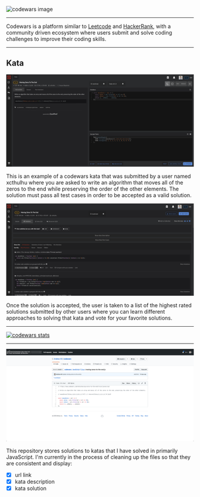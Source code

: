 ![codewars image](https://camo.githubusercontent.com/1e840d7fa088dab67fd5431f4b42dca53ce61dcc/68747470733a2f2f7261772e6769746875622e636f6d2f726f68616e2d7061756c2f436f6465776172732d536f6c7574696f6e732f6d61737465722f636f6465776172732d6c6f676f2e6a7067)

---

Codewars is a platform similar to <a target="_blank" href="https://leetcode.com/">Leetcode</a> and <a target="_blank" href="https://www.hackerrank.com/">HackerRank</a>, with a community driven ecosystem where users submit and solve coding challenges to improve their coding skills.

---

## Kata

![Kata Example](assets/codewars-kata.png)

This is an example of a codewars kata that was submitted by a user named xcthulhu where you are asked to write an algorithm that moves all of the zeros to the end while preserving the order of the other elements. The solution must pass all test cases in order to be accepted as a valid solution.

![Kata Solutions](assets/codewars-solutions.png)

Once the solution is accepted, the user is taken to a list of the highest rated solutions submitted by other users where you can learn different approaches to solving that kata and vote for your favorite solutions.

---

<a target="_blank" href=https://www.codewars.com/users/AndrewKil><a target="_blank" href=https://www.codewars.com/users/AndrewKil>![codewars stats](https://www.codewars.com/users/AndrewKil/badges/large?logo=false)</a> </a>

---

![Kata Solutions](assets/codewars-github.png)

This repository stores solutions to katas that I have solved in primarily JavaScript. I'm currently in the process of cleaning up the files so that they are consistent and display:

- [x] url link
- [x] kata description
- [x] kata solution
